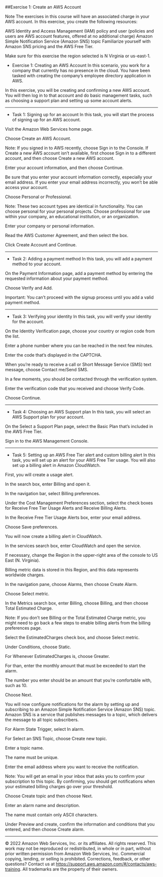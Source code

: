 ##Exercise 1: Create an AWS Account

Note
The exercises in this course will have an associated charge in your AWS account. In this exercise, you create the following resources:

AWS Identity and Access Management (IAM) policy and user (policies and users are AWS account features, offered at no additional charge)
Amazon Simple Notification Service (Amazon SNS) topic
Familiarize yourself with Amazon SNS pricing and the AWS Free Tier.

Make sure for this exercise the region selected is N Virginia or us-east-1.
- Exercise 1: Creating an AWS Account
In this scenario, you work for a company that currently has no presence in the cloud. You have been tasked with creating the company’s employee directory application in AWS.

In this exercise, you will be creating and confirming a new AWS account. You will then log in to that account and do basic management tasks, such as choosing a support plan and setting up some account alerts.
__________________
- Task 1: Signing up for an account
In this task, you will start the process of signing up for an AWS account.

Visit the Amazon Web Services home page.

Choose Create an AWS Account.

Note: If you signed in to AWS recently, choose Sign in to the Console. If Create a new AWS account isn’t available, first choose Sign in to a different account, and then choose Create a new AWS account.

Enter your account information, and then choose Continue.

Be sure that you enter your account information correctly, especially your email address. If you enter your email address incorrectly, you won’t be able access your account.

Choose Personal or Professional.

Note: These two account types are identical in functionality. You can choose personal for your personal projects. Choose professional for use within your company, an educational institution, or an organization.

Enter your company or personal information.

Read the AWS Customer Agreement, and then select the box.

Click Create Account and Continue.
________________________________________________________________________
- Task 2: Adding a payment method
In this task, you will add a payment method to your account.

On the Payment Information page, add a payment method by entering the requested information about your payment method.

Choose Verify and Add.

Important: You can’t proceed with the signup process until you add a valid payment method.
________________________________________________________________________
- Task 3: Verifying your identity
In this task, you will verify your identity for the account.

On the Identity Verification page, choose your country or region code from the list.

Enter a phone number where you can be reached in the next few minutes.

Enter the code that’s displayed in the CAPTCHA.

When you’re ready to receive a call or Short Message Service (SMS) text message, choose Contact me/Send SMS.

In a few moments, you should be contacted through the verification system.

Enter the verification code that you received and choose Verify Code.

Choose Continue.
________________________________________________________________________

- Task 4: Choosing an AWS Support plan
In this task, you will select an AWS Support plan for your account.

On the Select a Support Plan page, select the Basic Plan that’s included in the AWS Free Tier.

Sign in to the AWS Management Console.
________________________________________________________________________

- Task 5: Setting up an AWS Free Tier alert and custom billing alert
In this task, you will set up an alert for your AWS Free Tier usage. You will also set up a billing alert in Amazon CloudWatch.

First, you will create a usage alert.

In the search box, enter Billing and open it.

In the navigation bar, select Billing preferences.

Under the Cost Management Preferences section, select the check boxes for Receive Free Tier Usage Alerts and Receive Billing Alerts.

In the Receive Free Tier Usage Alerts box, enter your email address.

Choose Save preferences.

You will now create a billing alert in CloudWatch.

In the services search box, enter CloudWatch and open the service.

If necessary, change the Region in the upper-right area of the console to US East (N. Virginia).

Billing metric data is stored in this Region, and this data represents worldwide charges.

In the navigation pane, choose Alarms, then choose Create Alarm.

Choose Select metric.

In the Metrics search box, enter Billing, choose Billing, and then choose Total Estimated Charge.

Note: If you don’t see Billing or the Total Estimated Charge metric, you might need to go back a few steps to enable billing alerts from the billing preferences page.

Select the EstimatedCharges check box, and choose Select metric.

Under Conditions, choose Static.

For Whenever EstimatedCharges is, choose Greater.

For than, enter the monthly amount that must be exceeded to start the alarm.

The number you enter should be an amount that you’re comfortable with, such as 10.

Choose Next.

You will now configure notifications for the alarm by setting up and subscribing to an Amazon Simple Notification Service (Amazon SNS) topic. Amazon SNS is a service that publishes messages to a topic, which delivers the message to all topic subscribers.

For Alarm State Trigger, select In alarm.

For Select an SNS Topic, choose Create new topic.

Enter a topic name.

The name must be unique.

Enter the email address where you want to receive the notification.

Note: You will get an email in your inbox that asks you to confirm your subscription to this topic. By confirming, you should get notifications when your estimated billing charges go over your threshold.

Choose Create topic and then choose Next.

Enter an alarm name and description.

The name must contain only ASCII characters.

Under Preview and create, confirm the information and conditions that you entered, and then choose Create alarm.
________________________________________________________________________
© 2022 Amazon Web Services, Inc. or its affiliates. All rights reserved. This work may not be reproduced or redistributed, in whole or in part, without prior written permission from Amazon Web Services, Inc. Commercial copying, lending, or selling is prohibited. Corrections, feedback, or other questions? Contact us at https://support.aws.amazon.com/#/contacts/aws-training. All trademarks are the property of their owners.